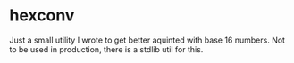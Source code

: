 # hexconv

Just a small utility I wrote to get better aquinted with base 16 numbers. Not to be used in production, there is a stdlib util for this.
